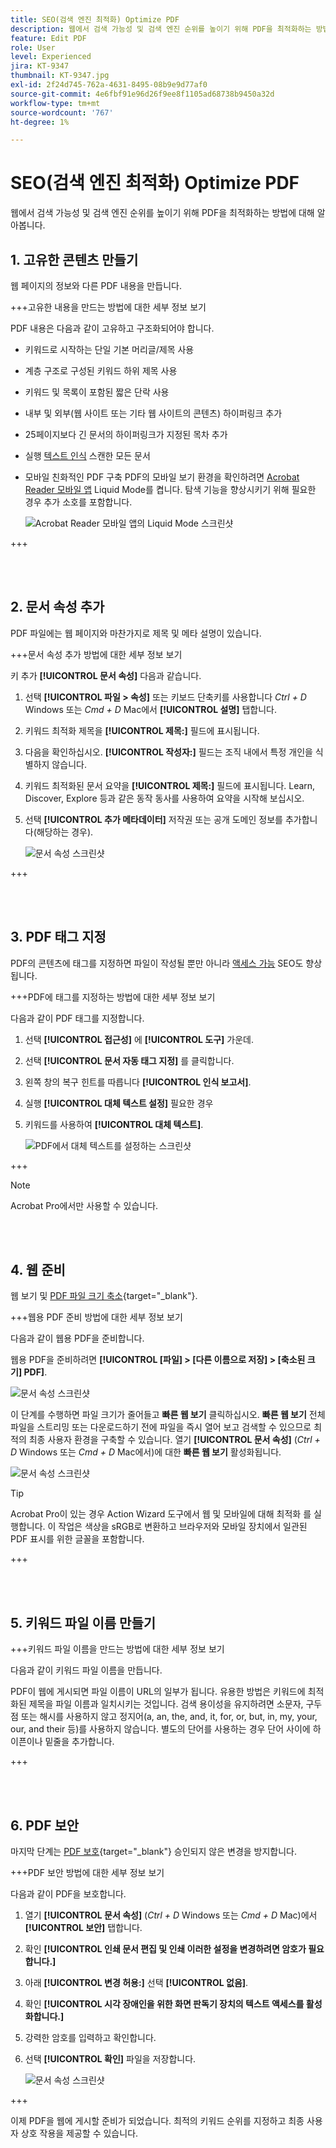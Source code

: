 ```yaml
---
title: SEO(검색 엔진 최적화) Optimize PDF
description: 웹에서 검색 가능성 및 검색 엔진 순위를 높이기 위해 PDF을 최적화하는 방법에 대해 알아봅니다.
feature: Edit PDF
role: User
level: Experienced
jira: KT-9347
thumbnail: KT-9347.jpg
exl-id: 2f24d745-762a-4631-8495-08b9e9d77af0
source-git-commit: 4e6fbf91e96d26f9ee8f1105ad68738b9450a32d
workflow-type: tm+mt
source-wordcount: '767'
ht-degree: 1%

---
```


# SEO(검색 엔진 최적화) Optimize PDF

웹에서 검색 가능성 및 검색 엔진 순위를 높이기 위해 PDF을 최적화하는 방법에 대해 알아봅니다.

## 1. 고유한 콘텐츠 만들기

웹 페이지의 정보와 다른 PDF 내용을 만듭니다.

+++고유한 내용을 만드는 방법에 대한 세부 정보 보기

PDF 내용은 다음과 같이 고유하고 구조화되어야 합니다.

* 키워드로 시작하는 단일 기본 머리글/제목 사용
* 계층 구조로 구성된 키워드 하위 제목 사용
* 키워드 및 목록이 포함된 짧은 단락 사용
* 내부 및 외부(웹 사이트 또는 기타 웹 사이트의 콘텐츠) 하이퍼링크 추가
* 25페이지보다 긴 문서의 하이퍼링크가 지정된 목차 추가
* 실행 [텍스트 인식](https://experienceleague.adobe.com/docs/document-cloud-learn/acrobat-learning/getting-started/scan-and-ocr.html) 스캔한 모든 문서
* 모바일 친화적인 PDF 구축 PDF의 모바일 보기 환경을 확인하려면 [Acrobat Reader 모바일 앱](https://www.adobe.com/acrobat/mobile/acrobat-reader.html) Liquid Mode를 켭니다. 탐색 기능을 향상시키기 위해 필요한 경우 추가 소호를 포함합니다.

  ![Acrobat Reader 모바일 앱의 Liquid Mode 스크린샷](../assets/optimizeseo1.png)

+++

<br> 

## 2. 문서 속성 추가

PDF 파일에는 웹 페이지와 마찬가지로 제목 및 메타 설명이 있습니다.

+++문서 속성 추가 방법에 대한 세부 정보 보기

키 추가 **[!UICONTROL 문서 속성]** 다음과 같습니다.

1. 선택 **[!UICONTROL 파일 > 속성]** 또는 키보드 단축키를 사용합니다 *Ctrl + D* Windows 또는 *Cmd + D* Mac에서 **[!UICONTROL 설명]** 탭합니다.
1. 키워드 최적화 제목을 **[!UICONTROL 제목:]** 필드에 표시됩니다.
1. 다음을 확인하십시오. **[!UICONTROL 작성자:]** 필드는 조직 내에서 특정 개인을 식별하지 않습니다.
1. 키워드 최적화된 문서 요약을 **[!UICONTROL 제목:]** 필드에 표시됩니다.
Learn, Discover, Explore 등과 같은 동작 동사를 사용하여 요약을 시작해 보십시오.
1. 선택 **[!UICONTROL 추가 메타데이터]** 저작권 또는 공개 도메인 정보를 추가합니다(해당하는 경우).

   ![문서 속성 스크린샷](../assets/optimizeseo2.png)

+++

<br> 

## 3. PDF 태그 지정

PDF의 콘텐츠에 태그를 지정하면 파일이 작성될 뿐만 아니라 [액세스 가능](https://experienceleague.adobe.com/docs/document-cloud-learn/acrobat-learning/advanced-tasks/accessibility.html) SEO도 향상됩니다.

+++PDF에 태그를 지정하는 방법에 대한 세부 정보 보기

다음과 같이 PDF 태그를 지정합니다.

1. 선택 **[!UICONTROL 접근성]** 에 **[!UICONTROL 도구]** 가운데.
1. 선택 **[!UICONTROL 문서 자동 태그 지정]** 를 클릭합니다.
1. 왼쪽 창의 복구 힌트를 따릅니다 **[!UICONTROL 인식 보고서]**.
1. 실행 **[!UICONTROL 대체 텍스트 설정]** 필요한 경우
1. 키워드를 사용하여 **[!UICONTROL 대체 텍스트]**.

   ![PDF에서 대체 텍스트를 설정하는 스크린샷](../assets/optimizeseo3.png)

+++

>[!NOTE]
>
>Acrobat Pro에서만 사용할 수 있습니다.

<br> 

## 4. 웹 준비

웹 보기 및 [PDF 파일 크기 축소](https://www.adobe.com/kr/acrobat/online/compress-pdf.html){target="_blank"}.

+++웹용 PDF 준비 방법에 대한 세부 정보 보기

다음과 같이 웹용 PDF을 준비합니다.

웹용 PDF을 준비하려면 **[!UICONTROL [파일] > [다른 이름으로 저장] > [축소된 크기] PDF]**.

![문서 속성 스크린샷](../assets/optimizeseo4.png)

이 단계를 수행하면 파일 크기가 줄어들고 **빠른 웹 보기** 클릭하십시오. **빠른 웹 보기** 전체 파일을 스트리밍 또는 다운로드하기 전에 파일을 즉시 열어 보고 검색할 수 있으므로 최적의 최종 사용자 환경을 구축할 수 있습니다. 열기 **[!UICONTROL 문서 속성]** (*Ctrl + D* Windows 또는 *Cmd + D* Mac에서)에 대한 **빠른 웹 보기** 활성화됩니다.

![문서 속성 스크린샷](../assets/optimizeseo5.png)

>[!TIP]
>
>Acrobat Pro이 있는 경우 Action Wizard 도구에서 웹 및 모바일에 대해 최적화 를 실행합니다. 이 작업은 색상을 sRGB로 변환하고 브라우저와 모바일 장치에서 일관된 PDF 표시를 위한 글꼴을 포함합니다.

+++

<br> 

## 5. 키워드 파일 이름 만들기

+++키워드 파일 이름을 만드는 방법에 대한 세부 정보 보기

다음과 같이 키워드 파일 이름을 만듭니다.

PDF이 웹에 게시되면 파일 이름이 URL의 일부가 됩니다. 유용한 방법은 키워드에 최적화된 제목을 파일 이름과 일치시키는 것입니다. 검색 용이성을 유지하려면 소문자, 구두점 또는 해시를 사용하지 않고 정지어(a, an, the, and, it, for, or, but, in, my, your, our, and their 등)를 사용하지 않습니다. 별도의 단어를 사용하는 경우 단어 사이에 하이픈이나 밑줄을 추가합니다.

+++

<br> 

## 6. PDF 보안

마지막 단계는 [PDF 보호](https://www.adobe.com/kr/acrobat/online/password-protect-pdf.html){target="_blank"} 승인되지 않은 변경을 방지합니다.

+++PDF 보안 방법에 대한 세부 정보 보기

다음과 같이 PDF을 보호합니다.

1. 열기 **[!UICONTROL 문서 속성]** (*Ctrl + D* Windows 또는 *Cmd + D* Mac)에서 **[!UICONTROL 보안]** 탭합니다.
1. 확인 **[!UICONTROL 인쇄 문서 편집 및 인쇄 이러한 설정을 변경하려면 암호가 필요합니다.]**
1. 아래 **[!UICONTROL 변경 허용:]** 선택 **[!UICONTROL 없음]**.
1. 확인 **[!UICONTROL 시각 장애인을 위한 화면 판독기 장치의 텍스트 액세스를 활성화합니다.]**
1. 강력한 암호를 입력하고 확인합니다.
1. 선택 **[!UICONTROL 확인]** 파일을 저장합니다.

   ![문서 속성 스크린샷](../assets/optimizeseo6.png)

+++

이제 PDF을 웹에 게시할 준비가 되었습니다. 최적의 키워드 순위를 지정하고 최종 사용자 상호 작용을 제공할 수 있습니다.
